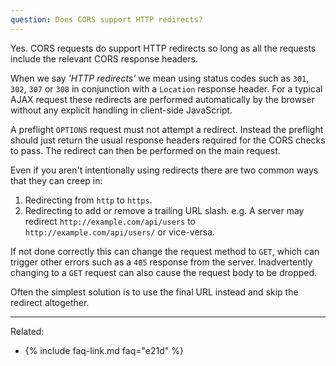 ```yaml
---
question: Does CORS support HTTP redirects?
---
```


Yes. CORS requests do support HTTP redirects so long as all the requests include the relevant CORS response headers.

When we say *'HTTP redirects'* we mean using status codes such as `301`, `302`, `307` or `308` in conjunction with a
`Location` response header. For a typical AJAX request these redirects are performed automatically by the browser
without any explicit handling in client-side JavaScript.

A preflight `OPTIONS` request must not attempt a redirect. Instead the preflight should just return the usual response
headers required for the CORS checks to pass. The redirect can then be performed on the main request.

Even if you aren't intentionally using redirects there are two common ways that they can creep in:

1. Redirecting from `http` to `https`.
2. Redirecting to add or remove a trailing URL slash. e.g. A server may redirect `http://example.com/api/users` to
   `http://example.com/api/users/` or vice-versa.

If not done correctly this can change the request method to `GET`, which can trigger other errors such as a `405`
response from the server. Inadvertently changing to a `GET` request can also cause the request body to be dropped.

Often the simplest solution is to use the final URL instead and skip the redirect altogether.

---

Related:

* {% include faq-link.md faq="e21d" %}
